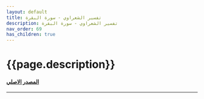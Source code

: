 ```yaml
---
layout: default
title: تفسير الشعراوي - سورة البقرة
description: تفسير الشعراوي - سورة البقرة
nav_order: 69
has_children: true
---
```


# {{page.description}}

#### [المصدر الاصلي ](https://shamela.ws/book/1083/54)

---
